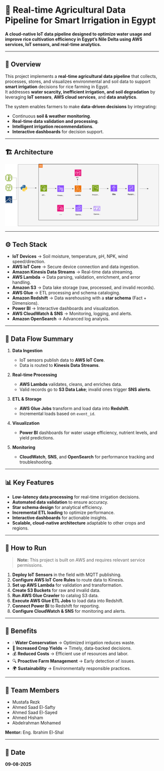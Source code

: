# 🌾 Real-time Agricultural Data Pipeline for Smart Irrigation in Egypt

**A cloud-native IoT data pipeline designed to optimize water usage and improve rice cultivation efficiency in Egypt’s Nile Delta using AWS services, IoT sensors, and real-time analytics.**

---

## 📌 Overview
This project implements a **real-time agricultural data pipeline** that collects, processes, stores, and visualizes environmental and soil data to support **smart irrigation** decisions for rice farming in Egypt.  
It addresses **water scarcity, inefficient irrigation, and soil degradation** by leveraging **IoT sensors**, **AWS cloud services**, and **data analytics**.

The system enables farmers to make **data-driven decisions** by integrating:
- Continuous **soil & weather monitoring**.  
- **Real-time data validation and processing**.  
- **Intelligent irrigation recommendations**.  
- **Interactive dashboards** for decision support.

---

## 🏗️ Architecture

![Pipeline Architecture](Images/pipeline.drawio.svg)

---

## ⚙️ Tech Stack

- **IoT Devices** → Soil moisture, temperature, pH, NPK, wind speed/direction.  
- **AWS IoT Core** → Secure device connection and data ingestion.  
- **Amazon Kinesis Data Streams** → Real-time data streaming.  
- **AWS Lambda** → Data parsing, validation, enrichment, and error handling.  
- **Amazon S3** → Data lake storage (raw, processed, and invalid records).  
- **AWS Glue** → ETL processing and schema cataloging.  
- **Amazon Redshift** → Data warehousing with a **star schema** (Fact + Dimensions).  
- **Power BI** → Interactive dashboards and visualization.  
- **AWS CloudWatch & SNS** → Monitoring, logging, and alerts.  
- **Amazon OpenSearch** → Advanced log analysis.

---

## 📂 Data Flow Summary

1. **Data Ingestion**
   - IoT sensors publish data to **AWS IoT Core**.  
   - Data is routed to **Kinesis Data Streams**.

2. **Real-time Processing**
   - **AWS Lambda** validates, cleans, and enriches data.  
   - Valid records go to **S3 Data Lake**; invalid ones trigger **SNS alerts**.

3. **ETL & Storage**
   - **AWS Glue Jobs** transform and load data into **Redshift**.  
   - Incremental loads based on `event_id`.

4. **Visualization**
   - **Power BI** dashboards for water usage efficiency, nutrient levels, and yield predictions.

5. **Monitoring**
   - **CloudWatch**, **SNS**, and **OpenSearch** for performance tracking and troubleshooting.

---

## 📊 Key Features

- **Low-latency data processing** for real-time irrigation decisions.  
- **Automated data validation** to ensure accuracy.  
- **Star schema design** for analytical efficiency.  
- **Incremental ETL loading** to optimize performance.  
- **Interactive dashboards** for actionable insights.  
- **Scalable, cloud-native architecture** adaptable to other crops and regions.

---

## 🚀 How to Run

> **Note:** This project is built on AWS and requires relevant service permissions.

1. **Deploy IoT Sensors** in the field with MQTT publishing.  
2. **Configure AWS IoT Core Rules** to route data to Kinesis.  
3. **Set up AWS Lambda** for validation and transformation.  
4. **Create S3 Buckets** for raw and invalid data.  
5. **Run AWS Glue Crawler** to catalog S3 data.  
6. **Execute AWS Glue ETL Jobs** to load data into Redshift.  
7. **Connect Power BI** to Redshift for reporting.  
8. **Configure CloudWatch & SNS** for monitoring and alerts.

---

## 🌱 Benefits

- 💧 **Water Conservation** → Optimized irrigation reduces waste.  
- 🌾 **Increased Crop Yields** → Timely, data-backed decisions.  
- 💰 **Reduced Costs** → Efficient use of resources and labor.  
- 🔍 **Proactive Farm Management** → Early detection of issues.  
- 🌍 **Sustainability** → Environmentally responsible practices.

---

## 👥 Team Members

- Mustafa Rezk  
- Ahmed Saad El-Safty  
- Ahmed Saad El-Sayed  
- Ahmed Hisham  
- Abdelrahman Mohamed  

**Mentor:** Eng. Ibrahim El-Shal

---

## 📅 Date
**09-08-2025**
